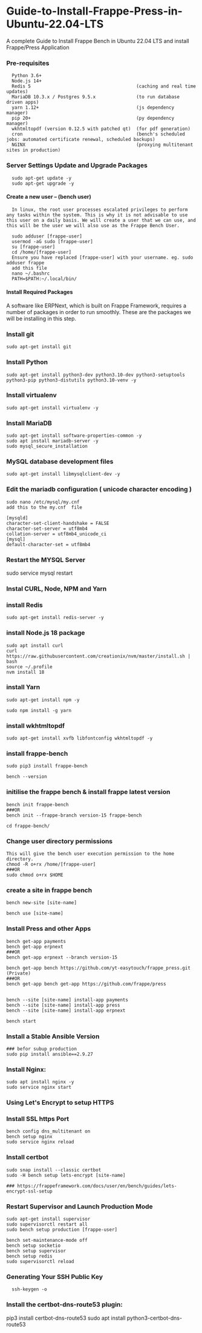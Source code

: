 # Guide-to-Install-Frappe-Press-in-Ubuntu-22.04-LTS
A complete Guide to Install Frappe Bench in Ubuntu 22.04 LTS and install Frappe/Press Application

### Pre-requisites 

      Python 3.6+
      Node.js 14+
      Redis 5                                       (caching and real time updates)
      MariaDB 10.3.x / Postgres 9.5.x               (to run database driven apps)
      yarn 1.12+                                    (js dependency manager)
      pip 20+                                       (py dependency manager)
      wkhtmltopdf (version 0.12.5 with patched qt)  (for pdf generation)
      cron                                          (bench's scheduled jobs: automated certificate renewal, scheduled backups)
      NGINX                                         (proxying multitenant sites in production)

###   Server Settings Update and Upgrade Packages
      sudo apt-get update -y
      sudo apt-get upgrade -y

#### Create a new user – (bench user)
      In linux, the root user processes escalated privileges to perform any tasks within the system. This is why it is not advisable to use this user on a daily basis. We will create a user that we can use, and this will be the user we will also use as the Frappe Bench User.
      
      sudo adduser [frappe-user]
      usermod -aG sudo [frappe-user]
      su [frappe-user] 
      cd /home/[frappe-user]
      Ensure you have replaced [frappe-user] with your username. eg. sudo adduser frappe
      add this file 
      nano ~/.bashrc
      PATH=$PATH:~/.local/bin/

####  Install Required Packages
A software like ERPNext, which is built on Frappe Framework, requires a number of packages in order to run smoothly. These are the packages we will be installing in this step.
      
### Install git
   
    sudo apt-get install git

###  Install Python

    sudo apt-get install python3-dev python3.10-dev python3-setuptools python3-pip python3-distutils python3.10-venv -y

###  Install virtualenv
    
    sudo apt-get install virtualenv -y

###  Install MariaDB

    sudo apt-get install software-properties-common -y
    sudo apt install mariadb-server -y
    sudo mysql_secure_installation
    
    
###  MySQL database development files

    sudo apt-get install libmysqlclient-dev -y

###  Edit the mariadb configuration ( unicode character encoding )

    sudo nano /etc/mysql/my.cnf
    add this to the my.cnf  file

    [mysqld]
    character-set-client-handshake = FALSE
    character-set-server = utf8mb4
    collation-server = utf8mb4_unicode_ci
    [mysql]
    default-character-set = utf8mb4
   
### Restart the MYSQL Server
   sudo service mysql restart

###  Instal CURL, Node, NPM and Yarn
###  install Redis
    
    sudo apt-get install redis-server -y

### install Node.js 18 package

    sudo apt install curl 
    curl https://raw.githubusercontent.com/creationix/nvm/master/install.sh | bash
    source ~/.profile
    nvm install 18 

###   install Yarn

    sudo apt-get install npm -y

    sudo npm install -g yarn

### install wkhtmltopdf

    sudo apt-get install xvfb libfontconfig wkhtmltopdf -y
    

### install frappe-bench

    sudo pip3 install frappe-bench
    
    bench --version
    
###  initilise the frappe bench & install frappe latest version 

    bench init frappe-bench
    ###OR
    bench init --frappe-branch version-15 frappe-bench 
    
    cd frappe-bench/

### Change user directory permissions
    This will give the bench user execution permission to the home directory.
    chmod -R o+rx /home/[frappe-user]
    ###OR
    sudo chmod o+rx $HOME

###  create a site in frappe bench 
    
    bench new-site [site-name]
    
    bench use [site-name]

###  Install Press and other Apps
    
    bench get-app payments
    bench get-app erpnext
    ###OR
    bench get-app erpnext --branch version-15

    bench get-app bench https://github.com/yt-easytouch/frappe_press.git 
    (Private)
    ###OR
    bench get-app bench get-app https://github.com/frappe/press


    bench --site [site-name] install-app payments
    bench --site [site-name] install-app press
    bench --site [site-name] install-app erpnext
    
    bench start

### Install a Stable Ansible Version
    ### befor subup production
    sudo pip install ansible==2.9.27

### Install Nginx:

    sudo apt install nginx -y
    sudo service nginx start

### Using Let's Encrypt to setup HTTPS


### Install SSL https Port
    bench config dns_multitenant on
    bench setup nginx
    sudo service nginx reload

### Install certbot
    sudo snap install --classic certbot
    sudo -H bench setup lets-encrypt [site-name]

    ### https://frappeframework.com/docs/user/en/bench/guides/lets-encrypt-ssl-setup


### Restart Supervisor and Launch Production Mode 
    
    sudo apt-get install supervisor
    sudo supervisorctl restart all
    sudo bench setup production [frappe-user]

    bench set-maintenance-mode off
    bench setup socketio
    bench setup supervisor
    bench setup redis
    sudo supervisorctl reload
  

### Generating Your SSH Public Key 
      ssh-keygen -o

### Install the certbot-dns-route53 plugin:
pip3 install certbot-dns-route53
sudo apt install python3-certbot-dns-route53
